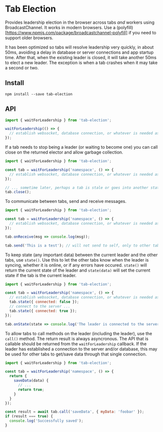 # Tab Election

Provides leadership election in the browser across tabs *and* workers using BroadcastChannel. It works in modern browsers. Use a (polyfill)[https://www.npmjs.com/package/broadcastchannel-polyfill] if you need to support older browsers.

It has been optimized so tabs will resolve leadership very quickly, in about 50ms, avoiding a delay in database or server connections and app startup time. After that, when the existing leader is closed, it will take another 50ms to elect a new leader. The exception is when a tab crashes when it may take a second or two.

## Install

```
npm install --save tab-election
```

## API

```js
import { waitForLeadership } from 'tab-election';

waitForLeadership(() => {
  // establish websocket, database connection, or whatever is needed as the leader
});
```

If a tab needs to stop being a leader (or waiting to become one) you can call close on the returned elector and allow garbage collection.

```js
import { waitForLeadership } from 'tab-election';

const tab = waitForLeadership('namespace', () => {
  // establish websocket, database connection, or whatever is needed as the leader
});

// ... sometime later, perhaps a tab is stale or goes into another state that doesn't need/want leadership
tab.close();
```

To communicate between tabs, send and receive messages.

```js
import { waitForLeadership } from 'tab-election';

const tab = waitForLeadership('namespace', () => {
  // establish websocket, database connection, or whatever is needed as the leader
});

tab.onReceive(msg => console.log(msg));

tab.send('This is a test'); // will not send to self, only to other tabs
```

To keep state (any important data) between the current leader and the other tabs, use `state()`. Use this to let the
other tabs know when the leader is syncing, whether it is online, or if any errors have occured. `state()` will return
the current state of the leader and `state(data)` will set the current state if the tab is the current leader.

```js
import { waitForLeadership } from 'tab-election';

const tab = waitForLeadership('namespace', () => {
  // establish websocket, database connection, or whatever is needed as the leader
  tab.state({ connected: false });
  // connect to the server ...
  tab.state({ connected: true });
});

tab.onState(state => console.log('The leader is connected to the server?', state.connected));
```

To allow tabs to call methods on the leader (including the leader), use the `call()` method. The return result is always
asyncronous. The API that is callable should be returned from the `waitForLeadership` callback. If the leader has
established a connection to the server and/or database, this may be used for other tabs to get/save data through that
single connection.

```js
import { waitForLeadership } from 'tab-election';

const tab = waitForLeadership('namespace', () => {
  return {
    saveData(data) {
      // ...
      return true;
    }
  }
});

const result = await tab.call('saveData', { myData: 'foobar' });
if (result === true) {
  console.log('Successfully saved');
}
```
